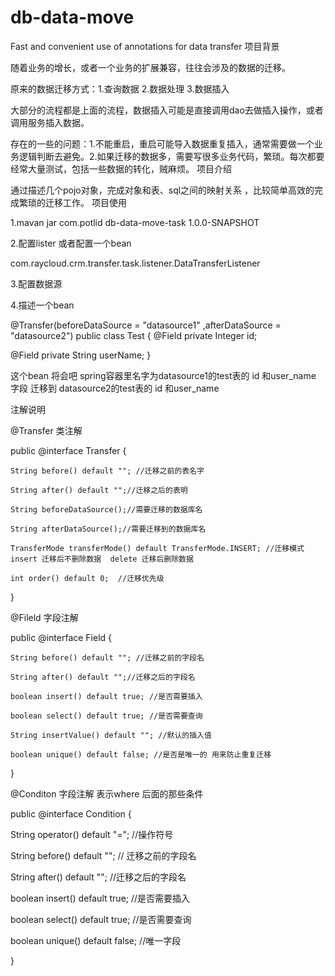 # db-data-move
Fast and convenient use of annotations for data transfer
项目背景

随着业务的增长，或者一个业务的扩展兼容，往往会涉及的数据的迁移。

原来的数据迁移方式：1.查询数据 2.数据处理 3.数据插入

大部分的流程都是上面的流程，数据插入可能是直接调用dao去做插入操作，或者调用服务插入数据。

存在的一些的问题：1.不能重启，重启可能导入数据重复插入，通常需要做一个业务逻辑判断去避免。2.如果迁移的数据多，需要写很多业务代码，繁琐。每次都要经常大量测试，包括一些数据的转化，贼麻烦。
项目介绍

通过描述几个pojo对象，完成对象和表、sql之间的映射关系 ，比较简单高效的完成繁琐的迁移工作。
项目使用

1.mavan jar
<dependency>
 <groupId>com.potlid</groupId>
 <artifactId>db-data-move-task</artifactId>
 <version>1.0.0-SNAPSHOT</version>
</dependency>

2.配置lister 或者配置一个bean

<listener>
 <listener-class>com.raycloud.crm.transfer.task.listener.DataTransferListener</listener-class>
</listener>


3.配置数据源

4.描述一个bean

@Transfer(beforeDataSource = "datasource1" ,afterDataSource = "datasource2")
public class Test {
 @Field
 private Integer id;

 @Field
 private String userName;
}


这个bean 将会吧 spring容器里名字为datasource1的test表的 id 和user_name 字段 迁移到 datasource2的test表的 id 和user_name

注解说明

@Transfer 类注解

public @interface Transfer {

    String before() default ""; //迁移之前的表名字

    String after() default "";//迁移之后的表明

    String beforeDataSource();//需要迁移的数据库名

    String afterDataSource();//需要迁移到的数据库名

    TransferMode transferMode() default TransferMode.INSERT; //迁移模式 insert 迁移后不删除数据  delete 迁移后删除数据

    int order() default 0;  //迁移优先级
}

@Fileld 字段注解

public @interface Field {

    String before() default ""; //迁移之前的字段名

    String after() default "";//迁移之后的字段名

    boolean insert() default true; //是否需要插入

    boolean select() default true; //是否需要查询

    String insertValue() default ""; //默认的插入值

    boolean unique() default false; //是否是唯一的 用来防止重复迁移
}

@Conditon 字段注解 表示where 后面的那些条件

public @interface Condition {

 String operator() default "="; //操作符号

 String before() default ""; // 迁移之前的字段名

 String after() default ""; //迁移之后的字段名

 boolean insert() default true; //是否需要插入

 boolean select() default true; //是否需要查询

 boolean unique() default false; //唯一字段
 
}




